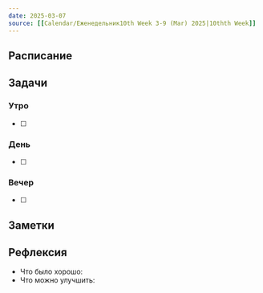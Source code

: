 ```yaml
---
date: 2025-03-07
source: [[Calendar/Еженедельник10th Week 3-9 (Mar) 2025|10thth Week]]
---
```



## Расписание

## Задачи

### Утро

- [ ]

### День

- [ ]

### Вечер

- [ ]

## Заметки

## Рефлексия

- Что было хорошо:
- Что можно улучшить: